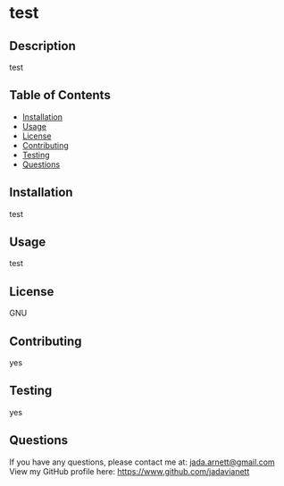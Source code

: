 
  
  # test


## Description
test

## Table of Contents
* [Installation](#Installation)
* [Usage](#Usage)
* [License](#License)
* [Contributing](#Contributing)
* [Testing](#Testing)
* [Questions](#Questions)

## Installation
test

## Usage 
test

## License
GNU

## Contributing
yes

## Testing
yes

## Questions
If you have any questions, please contact me at: jada.arnett@gmail.com
View my GitHub profile here: https://www.github.com/jadavianett


